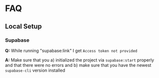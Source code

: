 # FAQ

## Local Setup
### Supabase

**Q:** While running "supabase:link" I get `Access token not provided`

**A:** Make sure that you a) initialized the project via `supabase:start` properly and that there were no errors and b) make sure that you have the newest `supabase-cli` version installed